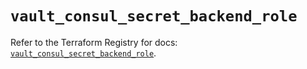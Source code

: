 # `vault_consul_secret_backend_role`

Refer to the Terraform Registry for docs: [`vault_consul_secret_backend_role`](https://registry.terraform.io/providers/hashicorp/vault/4.1.0/docs/resources/consul_secret_backend_role).
